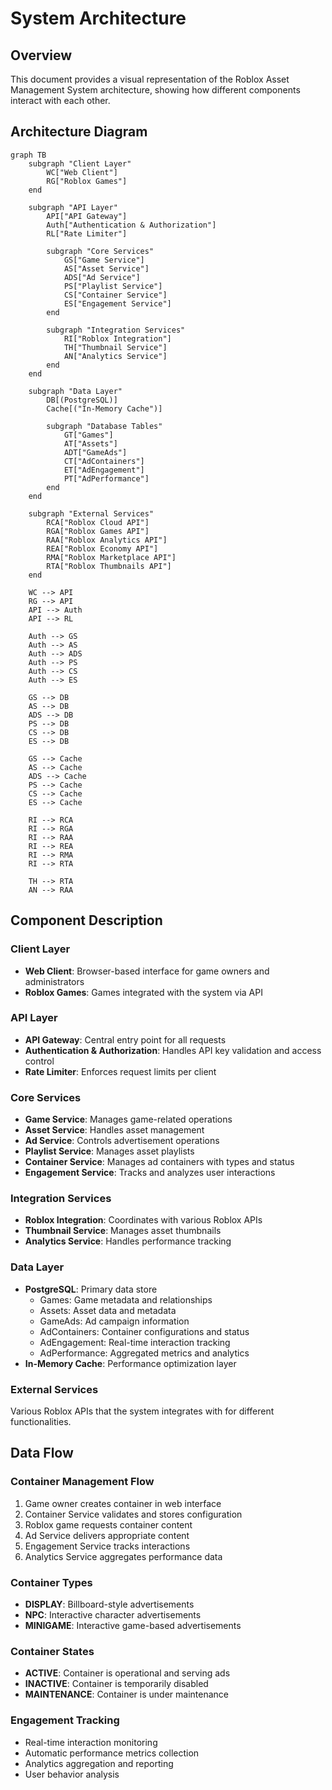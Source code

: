# System Architecture

## Overview
This document provides a visual representation of the Roblox Asset Management System architecture, showing how different components interact with each other.

## Architecture Diagram

```mermaid
graph TB
    subgraph "Client Layer"
        WC["Web Client"]
        RG["Roblox Games"]
    end

    subgraph "API Layer"
        API["API Gateway"]
        Auth["Authentication & Authorization"]
        RL["Rate Limiter"]
        
        subgraph "Core Services"
            GS["Game Service"]
            AS["Asset Service"]
            ADS["Ad Service"]
            PS["Playlist Service"]
            CS["Container Service"]
            ES["Engagement Service"]
        end
        
        subgraph "Integration Services"
            RI["Roblox Integration"]
            TH["Thumbnail Service"]
            AN["Analytics Service"]
        end
    end

    subgraph "Data Layer"
        DB[(PostgreSQL)]
        Cache[("In-Memory Cache")]
        
        subgraph "Database Tables"
            GT["Games"]
            AT["Assets"]
            ADT["GameAds"]
            CT["AdContainers"]
            ET["AdEngagement"]
            PT["AdPerformance"]
        end
    end

    subgraph "External Services"
        RCA["Roblox Cloud API"]
        RGA["Roblox Games API"]
        RAA["Roblox Analytics API"]
        REA["Roblox Economy API"]
        RMA["Roblox Marketplace API"]
        RTA["Roblox Thumbnails API"]
    end

    WC --> API
    RG --> API
    API --> Auth
    API --> RL
    
    Auth --> GS
    Auth --> AS
    Auth --> ADS
    Auth --> PS
    Auth --> CS
    Auth --> ES
    
    GS --> DB
    AS --> DB
    ADS --> DB
    PS --> DB
    CS --> DB
    ES --> DB
    
    GS --> Cache
    AS --> Cache
    ADS --> Cache
    PS --> Cache
    CS --> Cache
    ES --> Cache
    
    RI --> RCA
    RI --> RGA
    RI --> RAA
    RI --> REA
    RI --> RMA
    RI --> RTA
    
    TH --> RTA
    AN --> RAA
```

## Component Description

### Client Layer
- **Web Client**: Browser-based interface for game owners and administrators
- **Roblox Games**: Games integrated with the system via API

### API Layer
- **API Gateway**: Central entry point for all requests
- **Authentication & Authorization**: Handles API key validation and access control
- **Rate Limiter**: Enforces request limits per client

### Core Services
- **Game Service**: Manages game-related operations
- **Asset Service**: Handles asset management
- **Ad Service**: Controls advertisement operations
- **Playlist Service**: Manages asset playlists
- **Container Service**: Manages ad containers with types and status
- **Engagement Service**: Tracks and analyzes user interactions

### Integration Services
- **Roblox Integration**: Coordinates with various Roblox APIs
- **Thumbnail Service**: Manages asset thumbnails
- **Analytics Service**: Handles performance tracking

### Data Layer
- **PostgreSQL**: Primary data store
  - Games: Game metadata and relationships
  - Assets: Asset data and metadata
  - GameAds: Ad campaign information
  - AdContainers: Container configurations and status
  - AdEngagement: Real-time interaction tracking
  - AdPerformance: Aggregated metrics and analytics
- **In-Memory Cache**: Performance optimization layer

### External Services
Various Roblox APIs that the system integrates with for different functionalities.

## Data Flow

### Container Management Flow
1. Game owner creates container in web interface
2. Container Service validates and stores configuration
3. Roblox game requests container content
4. Ad Service delivers appropriate content
5. Engagement Service tracks interactions
6. Analytics Service aggregates performance data

### Container Types
- **DISPLAY**: Billboard-style advertisements
- **NPC**: Interactive character advertisements
- **MINIGAME**: Interactive game-based advertisements

### Container States
- **ACTIVE**: Container is operational and serving ads
- **INACTIVE**: Container is temporarily disabled
- **MAINTENANCE**: Container is under maintenance

### Engagement Tracking
- Real-time interaction monitoring
- Automatic performance metrics collection
- Analytics aggregation and reporting
- User behavior analysis 